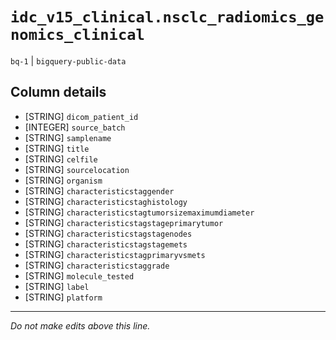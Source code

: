 # `idc_v15_clinical.nsclc_radiomics_genomics_clinical`
`bq-1` | `bigquery-public-data`

## Column details
* [STRING]    `dicom_patient_id`
* [INTEGER]   `source_batch`
* [STRING]    `samplename`
* [STRING]    `title`
* [STRING]    `celfile`
* [STRING]    `sourcelocation`
* [STRING]    `organism`
* [STRING]    `characteristicstaggender`
* [STRING]    `characteristicstaghistology`
* [STRING]    `characteristicstagtumorsizemaximumdiameter`
* [STRING]    `characteristicstagstageprimarytumor`
* [STRING]    `characteristicstagstagenodes`
* [STRING]    `characteristicstagstagemets`
* [STRING]    `characteristicstagprimaryvsmets`
* [STRING]    `characteristicstaggrade`
* [STRING]    `molecule_tested`
* [STRING]    `label`
* [STRING]    `platform`

-------------------------------------------------------------------------------
*Do not make edits above this line.*
